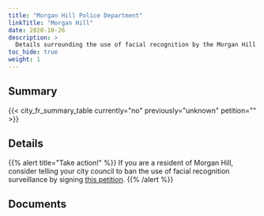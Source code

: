 ```yaml
---
title: "Morgan Hill Police Department"
linkTitle: "Morgan Hill"
date: 2020-10-26
description: >
  Details surrounding the use of facial recognition by the Morgan Hill Police Department.
toc_hide: true
weight: 1
---
```


## Summary
{{< city_fr_summary_table currently="no" previously="unknown" petition="" >}}

## Details

{{% alert title="Take action!" %}}
If you are a resident of Morgan Hill, consider telling your city council to ban the use of facial recognition surveillance by signing [this petition]().
{{% /alert %}}

## Documents
